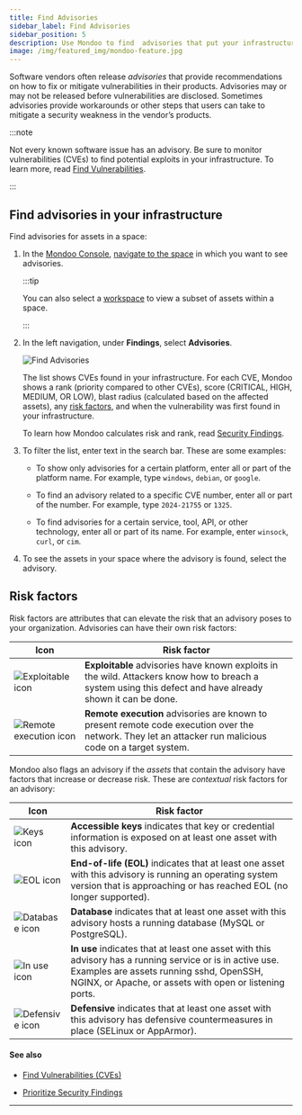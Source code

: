 ```yaml
---
title: Find Advisories
sidebar_label: Find Advisories
sidebar_position: 5
description: Use Mondoo to find  advisories that put your infrastructure at risk
image: /img/featured_img/mondoo-feature.jpg
---
```


Software vendors often release _advisories_ that provide recommendations on how to fix or mitigate vulnerabilities in their products. Advisories may or may not be released before vulnerabilities are disclosed. Sometimes advisories provide workarounds or other steps that users can take to mitigate a security weakness in the vendor’s products.

:::note

Not every known software issue has an advisory. Be sure to monitor vulnerabilities (CVEs) to find potential exploits in your infrastructure. To learn more, read [Find Vulnerabilities](/platform/security/posture/vulnerabilities).

:::

## Find advisories in your infrastructure

Find advisories for assets in a space:

1. In the [Mondoo Console](https://console.mondoo.com), [navigate to the space](/platform/start/navigate) in which you want to see advisories.

   :::tip

   You can also select a [workspace](/platform/start/organize/workspaces/) to view a subset of assets within a space.

   :::

2. In the left navigation, under **Findings**, select **Advisories**.

   ![Find Advisories](/img/platform/security/advisories.png)

   The list shows CVEs found in your infrastructure. For each CVE, Mondoo shows a rank (priority compared to other CVEs), score (CRITICAL, HIGH, MEDIUM, OR LOW), blast radius (calculated based on the affected assets), any [risk factors](#risk-factors), and when the vulnerability was first found in your infrastructure.

   To learn how Mondoo calculates risk and rank, read [Security Findings](/platform/security/posture/findings/).

3. To filter the list, enter text in the search bar. These are some examples:

   - To show only advisories for a certain platform, enter all or part of the platform name. For example, type `windows`, `debian`, or `google`.

   - To find an advisory related to a specific CVE number, enter all or part of the number. For example, type `2024-21755` or `1325`.

   - To find advisories for a certain service, tool, API, or other technology, enter all or part of its name. For example, enter `winsock`, `curl`, or `cim`.

4. To see the assets in your space where the advisory is found, select the advisory.

## Risk factors

Risk factors are attributes that can elevate the risk that an advisory poses to your organization. Advisories can have their own risk factors:

| Icon                                                             | Risk factor                                                                                                                                                |
| ---------------------------------------------------------------- | ---------------------------------------------------------------------------------------------------------------------------------------------------------- |
| ![Exploitable icon](/img/platform/security/exploitable.svg)      | **Exploitable** advisories have known exploits in the wild. Attackers know how to breach a system using this defect and have already shown it can be done. |
| ![Remote execution icon](/img/platform/security/remote-exec.svg) | **Remote execution** advisories are known to present remote code execution over the network. They let an attacker run malicious code on a target system.   |

Mondoo also flags an advisory if the _assets_ that contain the advisory have factors that increase or decrease risk. These are _contextual_ risk factors for an advisory:

| Icon                                                    | Risk factor                                                                                                                                                                                                     |
| ------------------------------------------------------- | --------------------------------------------------------------------------------------------------------------------------------------------------------------------------------------------------------------- |
| ![Keys icon](/img/platform/security/keys.svg)           | **Accessible keys** indicates that key or credential information is exposed on at least one asset with this advisory.                                                                                           |
| ![EOL icon](/img/platform/security/eol.svg)             | **End-of-life (EOL)** indicates that at least one asset with this advisory is running an operating system version that is approaching or has reached EOL (no longer supported).                                 |
| ![Database icon](/img/platform/security/db.svg)         | **Database** indicates that at least one asset with this advisory hosts a running database (MySQL or PostgreSQL).                                                                                               |
| ![In use icon](/img/platform/security/use.svg)          | **In use** indicates that at least one asset with this advisory has a running service or is in active use. Examples are assets running sshd, OpenSSH, NGINX, or Apache, or assets with open or listening ports. |
| ![Defensive icon](/img/platform/security/defensive.svg) | **Defensive** indicates that at least one asset with this advisory has defensive countermeasures in place (SELinux or AppArmor).                                                                                |

#### See also

- [Find Vulnerabilities (CVEs)](/platform/security/posture/vulnerabilities/)

- [Prioritize Security Findings](/platform/security/posture/findings/)

---
